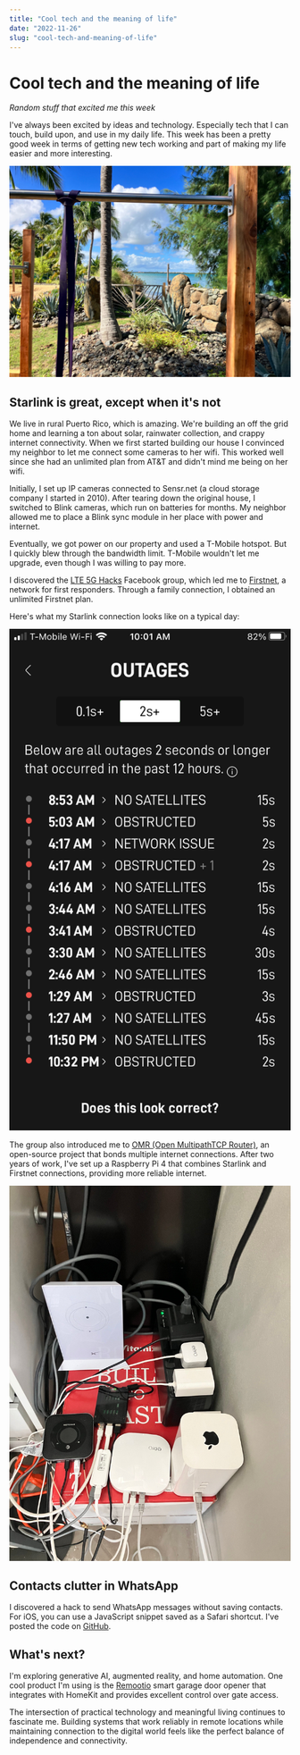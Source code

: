 ```yaml
---
title: "Cool tech and the meaning of life"
date: "2022-11-26"
slug: "cool-tech-and-meaning-of-life"
---
```


# Cool tech and the meaning of life

*Random stuff that excited me this week*

I've always been excited by ideas and technology. Especially tech that I can touch, build upon, and use in my daily life. This week has been a pretty good week in terms of getting new tech working and part of making my life easier and more interesting.

![The view from our pull up bars in rural Puerto Rico](/assets/puerto-rico-beach-view.jpg)

## Starlink is great, except when it's not

We live in rural Puerto Rico, which is amazing. We're building an off the grid home and learning a ton about solar, rainwater collection, and crappy internet connectivity. When we first started building our house I convinced my neighbor to let me connect some cameras to her wifi. This worked well since she had an unlimited plan from AT&T and didn't mind me being on her wifi.

Initially, I set up IP cameras connected to Sensr.net (a cloud storage company I started in 2010). After tearing down the original house, I switched to Blink cameras, which run on batteries for months. My neighbor allowed me to place a Blink sync module in her place with power and internet.

Eventually, we got power on our property and used a T-Mobile hotspot. But I quickly blew through the bandwidth limit. T-Mobile wouldn't let me upgrade, even though I was willing to pay more.

I discovered the [LTE 5G Hacks](https://www.facebook.com/groups/908597552628182) Facebook group, which led me to [Firstnet](https://www.firstnet.com/), a network for first responders. Through a family connection, I obtained an unlimited Firstnet plan.

Here's what my Starlink connection looks like on a typical day:

![Starlink speed test screenshot](/assets/starlink-screenshot.png)

The group also introduced me to [OMR (Open MultipathTCP Router)](https://www.openmptcprouter.com/), an open-source project that bonds multiple internet connections. After two years of work, I've set up a Raspberry Pi 4 that combines Starlink and Firstnet connections, providing more reliable internet.

![Raspberry Pi setup for bonding connections](/assets/raspberry-pi-setup.jpg)

## Contacts clutter in WhatsApp

I discovered a hack to send WhatsApp messages without saving contacts. For iOS, you can use a JavaScript snippet saved as a Safari shortcut. I've posted the code on [GitHub](https://github.com/adamb/whatsapp).

## What's next?

I'm exploring generative AI, augmented reality, and home automation. One cool product I'm using is the [Remootio](https://www.amazon.com/Remootio-Bluetooth-SmartThings-Shortcuts-Adapter/dp/B08P5Q9KF4) smart garage door opener that integrates with HomeKit and provides excellent control over gate access.

The intersection of practical technology and meaningful living continues to fascinate me. Building systems that work reliably in remote locations while maintaining connection to the digital world feels like the perfect balance of independence and connectivity.